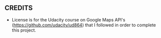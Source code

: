 ## CREDITS
* License is for the Udacity course on Google Maps API's (https://github.com/udacity/ud864) that I followed in order to complete this project.
